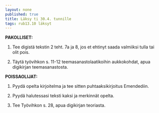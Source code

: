 ```yaml
---
layout: none
published: true
title: Läksy ti 30.4. tunnille
tags: rub13.10 läksyt
---
```

**PAKOLLISET:**

1. Tee digistä tekstin 2 teht. 7a ja 8, jos et ehtinyt saada valmiiksi tulla tai olit pois.

2. Täytä työvihkon s. 11-12 teemasanastolaatikoihin aukkokohdat, apua digikirjan teemasanastosta.

**POISSAOLIJAT:**

1. Pyydä opelta kirjoitelma ja tee sitten puhtaaksikirjoitus Emendediin. 

2. Pyydä halutessasi teksti kaksi ja merkinnät opelta. 

3. Tee Työvihkon s. 28, apua digikirjan teoriasta.
